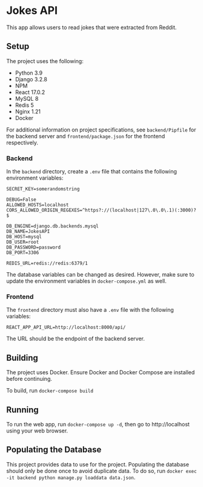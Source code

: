 # Jokes API
This app allows users to read jokes that were extracted from Reddit. 

## Setup
The project uses the following:
- Python 3.9
- Django 3.2.8
- NPM
- React 17.0.2
- MySQL 8
- Redis 5
- Nginx 1.21
- Docker

For additional information on project specifications, see 
```backend/Pipfile``` for the backend server and 
```frontend/package.json``` for the frontend respectively.

### Backend
In the ```backend``` directory, create a ```.env``` file 
that contains the following environment variables:
```
SECRET_KEY=somerandomstring

DEBUG=False
ALLOWED_HOSTS=localhost
CORS_ALLOWED_ORIGIN_REGEXES=^https?://(localhost|127\.0\.0\.1)(:3000)?$

DB_ENGINE=django.db.backends.mysql
DB_NAME=JokesAPI
DB_HOST=mysql
DB_USER=root
DB_PASSWORD=password
DB_PORT=3306

REDIS_URL=redis://redis:6379/1
```
The database variables can be changed as desired. 
However, make sure to update the environment variables in 
```docker-compose.yml``` as well.

### Frontend
The ```frontend``` directory must also have a ```.env``` file 
with the following variables:
```
REACT_APP_API_URL=http://localhost:8000/api/
```
The URL should be the endpoint of the backend server.

## Building
The project uses Docker. Ensure Docker and Docker Compose are installed 
before continuing.

To build, run ```docker-compose build```

## Running
To run the web app, run ```docker-compose up -d```, then 
go to http://localhost using your web browser.

## Populating the Database
This project provides data to use for the project.
Populating the database should only be done once to avoid duplicate data. 
To do so, run ```docker exec -it backend python manage.py loaddata data.json```.

